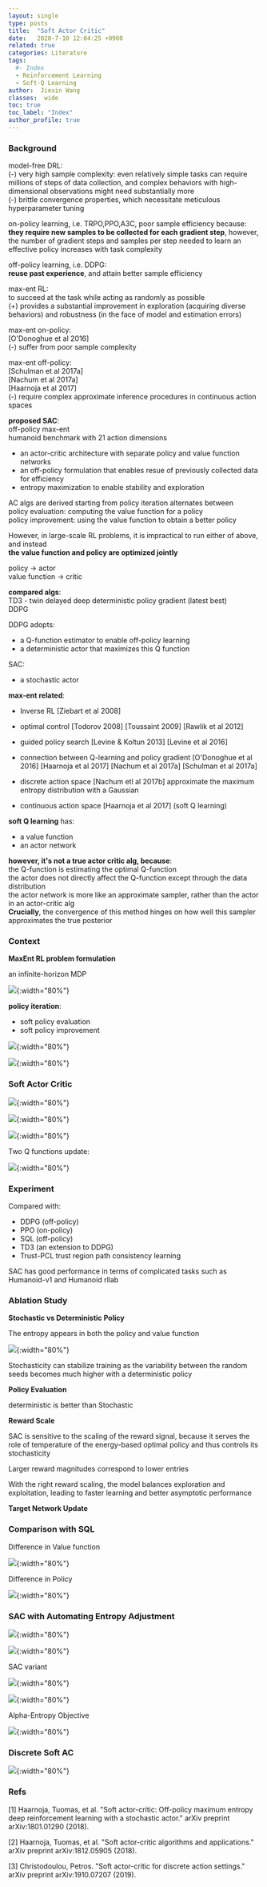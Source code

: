 ```yaml
---
layout: single
type: posts
title:  "Soft Actor Critic"
date:   2020-7-10 12:04:25 +0900
related: true
categories: Literature
tags:
  #- Index
  - Reinforcement Learning
  - Soft-Q Learning
author:  Jiexin Wang
classes:  wide
toc: true
toc_label: "Index"
author_profile: true
---
```


### Background

model-free DRL:  
(-) very high sample complexity: even relatively simple tasks can require millions of steps of data collection, and complex behaviors with high-dimensional observations might need substantially more  
(-) brittle convergence properties, which necessitate meticulous hyperparameter tuning  

on-policy learning, i.e. TRPO,PPO,A3C, poor sample efficiency because:    
**they require new samples to be collected for each gradient step**, however, the number of gradient steps and samples per step needed to learn an effective policy increases with task complexity  

off-policy learning, i.e. DDPG:  
**reuse past experience**, and attain better sample efficiency  

max-ent RL:  
to succeed at the task while acting as randomly as possible  
(+) provides a substantial improvement in exploration (acquiring diverse behaviors) and robustness (in the face of model and estimation errors)  

max-ent on-policy:  
[O'Donoghue et al 2016]  
(-) suffer from poor sample complexity  

max-ent off-policy:  
[Schulman et al 2017a]    
[Nachum et al 2017a]    
[Haarnoja et al 2017]  
(-) require complex approximate inference procedures in continuous action spaces  

**proposed SAC**:  
off-policy max-ent  
humanoid benchmark with 21 action dimensions  
- an actor-critic architecture with separate policy and value function networks
- an off-policy formulation that enables resue of previously collected data for efficiency
- entropy maximization to enable stability and exploration  

AC algs are derived starting from policy iteration alternates between  
policy evaluation: computing the value function for a policy  
policy improvement: using the value function to obtain a better policy  

However, in large-scale RL problems, it is impractical to run either of above, and instead  
**the value function and policy are optimized jointly**  

policy -> actor  
value function -> critic  

**compared algs**:  
TD3 - twin delayed deep deterministic policy gradient (latest best)  
DDPG

DDPG adopts:  
- a Q-function estimator to enable off-policy learning  
- a deterministic actor that maximizes this Q function  

SAC:  
- a stochastic actor  

**max-ent related**:  
- Inverse RL [Ziebart et al 2008]
- optimal control [Todorov 2008] [Toussaint 2009] [Rawlik et al 2012]  
- guided policy search [Levine & Koltun 2013] [Levine et al 2016]
- connection between Q-learning and policy gradient [O'Donoghue et al 2016] [Haarnoja et al 2017] [Nachum et al 2017a] [Schulman et al 2017a]  

- discrete action space [Nachum etl al 2017b] approximate the maximum entropy distribution with a Gaussian  
- continuous action space [Haarnoja et al 2017] (soft Q learning)

**soft Q learning** has:  
- a value function  
- an actor network  

**however, it's not a true actor critic alg, because**:  
the Q-function is estimating the optimal Q-function  
the actor does not directly affect the Q-function except through the data distribution  
the actor network is more like an approximate sampler, rather than the actor in an actor-critic alg  
**Crucially**, the convergence of this method hinges on how well this sampler approximates the true posterior  

### Context

**MaxEnt RL problem formulation**

an infinite-horizon MDP  

![](http://localhost:4000/judy_blog/assets/images/sac_context.jpeg){:width="80%"}

**policy iteration**:  
- soft policy evaluation
- soft policy improvement  

![](http://localhost:4000/judy_blog/assets/images/softpolicyeval.jpg){:width="80%"}

![](http://localhost:4000/judy_blog/assets/images/softpolicyimpr.jpg){:width="80%"}


### Soft Actor Critic

![](http://localhost:4000/judy_blog/assets/images/sac1.jpg){:width="80%"}

![](http://localhost:4000/judy_blog/assets/images/sac2.jpg){:width="80%"}

![](http://localhost:4000/judy_blog/assets/images/sac3.jpg){:width="80%"}

Two Q functions update:

![](http://localhost:4000/judy_blog/assets/images/2qupdate.jpg){:width="80%"}



### Experiment

Compared with:  
- DDPG (off-policy)
- PPO (on-policy)
- SQL (off-policy)
- TD3 (an extension to DDPG)
- Trust-PCL trust region path consistency learning  

SAC has good performance in terms of complicated tasks such as Humanoid-v1 and Humanoid rllab

### Ablation Study

**Stochastic vs Deterministic Policy**  

The entropy appears in both the policy and value function

![](http://localhost:4000/judy_blog/assets/images/stovsdeter.jpg){:width="80%"}

Stochasticity can stabilize training as the variability between the random seeds becomes much higher with a deterministic policy  

**Policy Evaluation**  

deterministic is better than Stochastic

**Reward Scale**  

SAC is sensitive to the scaling of the reward signal, because it serves the role of temperature of the energy-based optimal policy and thus controls its stochasticity  

Larger reward magnitudes correspond to lower entries  

With the right reward scaling, the model balances exploration and exploitation, leading to faster learning and better asymptotic performance  

**Target Network Update**  

### Comparison with SQL

Difference in Value function

![](http://localhost:4000/judy_blog/assets/images/sacsql_value.jpg){:width="80%"}

Difference in Policy

![](http://localhost:4000/judy_blog/assets/images/sacsql_policy.jpg){:width="80%"}


### SAC with Automating Entropy Adjustment

![](http://localhost:4000/judy_blog/assets/images/sac_alpha1.jpg){:width="80%"}

![](http://localhost:4000/judy_blog/assets/images/sac_alpha2.jpg){:width="80%"}

SAC variant

![](http://localhost:4000/judy_blog/assets/images/sac_alpha3.jpg){:width="80%"}

![](http://localhost:4000/judy_blog/assets/images/sac_alpha4.jpg){:width="80%"}

Alpha-Entropy Objective

![](http://localhost:4000/judy_blog/assets/images/alpha_obj.jpg){:width="80%"}


### Discrete Soft AC

![](http://localhost:4000/judy_blog/assets/images/sac_discrete.jpg){:width="80%"}

















### Refs

[1] Haarnoja, Tuomas, et al. "Soft actor-critic: Off-policy maximum entropy deep reinforcement learning with a stochastic actor." arXiv preprint arXiv:1801.01290 (2018).

[2] Haarnoja, Tuomas, et al. "Soft actor-critic algorithms and applications." arXiv preprint arXiv:1812.05905 (2018).

[3] Christodoulou, Petros. "Soft actor-critic for discrete action settings." arXiv preprint arXiv:1910.07207 (2019).
